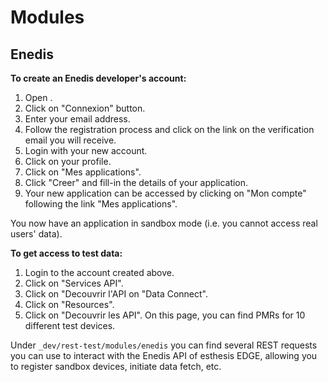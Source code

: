 # Modules

## Enedis
**To create an Enedis developer's account:**
1. Open [](https://datahub-enedis.fr).
2. Click on "Connexion" button.
3. Enter your email address.
4. Follow the registration process and click on the link on the verification email you will receive.
5. Login with your new account.
6. Click on your profile.
7. Click on "Mes applications".
8. Click "Creer" and fill-in the details of your application.
9. Your new application can be accessed by clicking on "Mon compte" following the link "Mes applications".

You now have an application in sandbox mode (i.e. you cannot access real users' data).

**To get access to test data:**
1. Login to the account created above.
2. Click on "Services API".
3. Click on "Decouvrir l'API on "Data Connect".
4. Click on "Resources".
5. Click on "Decouvrir les API". On this page, you can find PMRs for 10 different test devices.

Under `_dev/rest-test/modules/enedis` you can find several REST requests you can use to interact with the Enedis API of
esthesis EDGE, allowing you to register sandbox devices, initiate data fetch, etc.